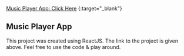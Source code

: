[Music Player App: Click Here](https://aakashahuja30.github.io/ReactJS-Music-Player-App/) {:target="_blank"}
## Music Player App
This project was created using ReactJS. The link to the project is given above. 
Feel free to use the code & play around. 
